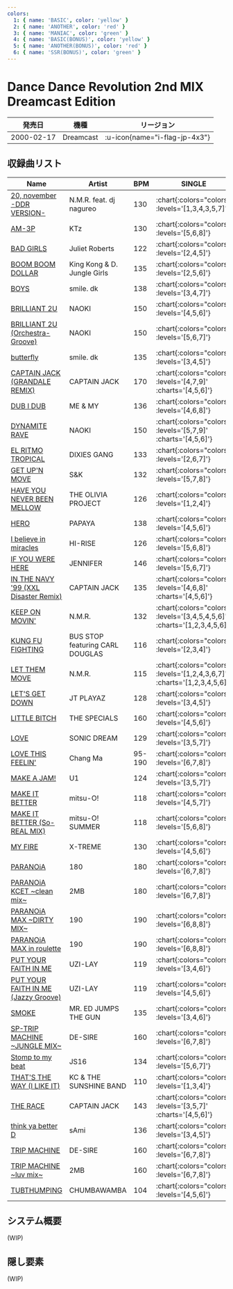 ```yaml
---
colors:
  1: { name: 'BASIC', color: 'yellow' }
  2: { name: 'ANOTHER', color: 'red' }
  3: { name: 'MANIAC', color: 'green' }
  4: { name: 'BASIC(BONUS)', color: 'yellow' }
  5: { name: 'ANOTHER(BONUS)', color: 'red' }
  6: { name: 'SSR(BONUS)', color: 'green' }
---
```


# Dance Dance Revolution 2nd MIX Dreamcast Edition

|発売日|機種|リージョン|
|------|----|---------|
|2000-02-17|Dreamcast| :u-icon{name="i-flag-jp-4x3"} |

## 収録曲リスト

|Name|Artist|BPM|SINGLE|DOUBLE|COUPLE|STEP BATTLE|
|----|------|---|------|------|------|-----------|
|[20, november -DDR VERSION-](/playstation-jp/2nd/20-november-ddr)|N.M.R. feat. dj nagureo|130| :chart{:colors="colors" :levels='[1,3,4,3,5,7]'} | :chart{:colors="colors" :levels='[2,4,3,5,7]' :charts='[1,2,4,5,6]'} | :chart{:colors="colors" :levels='[1,3,4]'} | :chart{:colors="colors" :levels='["?","?","?"]'} |
|[AM-3P](/playstation-jp/2nd/am-3p)|KTz|130| :chart{:colors="colors" :levels='[5,6,8]'} | :chart{:colors="colors" :levels='[5,6]'} | :chart{:colors="colors" :levels='[5,6,8]'} ||
|[BAD GIRLS](/playstation-jp/2nd/bad-girls)|Juliet Roberts|122| :chart{:colors="colors" :levels='[2,4,5]'} | :chart{:colors="colors" :levels='[3,4]'} | :chart{:colors="colors" :levels='[2,4,5]'} ||
|[BOOM BOOM DOLLAR](/playstation-jp/2nd/boom-boom-dollar)|King Kong & D. Jungle Girls|135| :chart{:colors="colors" :levels='[2,5,6]'} | :chart{:colors="colors" :levels='[3,5]'} | :chart{:colors="colors" :levels='[2,5,6]'} ||
|[BOYS](/playstation-jp/1st/boys-smiledk)|smile. dk|138| :chart{:colors="colors" :levels='[3,4,7]'} | :chart{:colors="colors" :levels='[4,5]'} | :chart{:colors="colors" :levels='[3,4,7]'} ||
|[BRILLIANT 2U](/playstation-jp/2nd/brilliant-2u)|NAOKI|150| :chart{:colors="colors" :levels='[4,5,6]'} | :chart{:colors="colors" :levels='[4,5]'} | :chart{:colors="colors" :levels='[4,5,6]'} ||
|[BRILLIANT 2U (Orchestra-Groove)](/playstation-jp/2nd/brilliant-2u-orchestra-groove)|NAOKI|150| :chart{:colors="colors" :levels='[5,6,7]'} | :chart{:colors="colors" :levels='[4,5]'} | :chart{:colors="colors" :levels='[5,6,7]'} ||
|[butterfly](/playstation-jp/1st/butterfly)|smile. dk|135| :chart{:colors="colors" :levels='[3,4,5]'} | :chart{:colors="colors" :levels='[4,5]'} | :chart{:colors="colors" :levels='[3,4,5]'} |
|[CAPTAIN JACK (GRANDALE REMIX)](/dreamcast-jp/2nd/captain-jack)|CAPTAIN JACK|170| :chart{:colors="colors" :levels='[4,7,9]' :charts='[4,5,6]'} | :chart{:colors="colors" :levels='[5,7,9]' :charts='[4,5,6]'} |||
|[DUB I DUB](/playstation-jp/2nd/dub-i-dub)|ME & MY|136| :chart{:colors="colors" :levels='[4,6,8]'} | :chart{:colors="colors" :levels='[5,7]'} | :chart{:colors="colors" :levels='[4,6,8]'} ||
|[DYNAMITE RAVE](/dreamcast-jp/2nd/dynamite-rave)|NAOKI|150| :chart{:colors="colors" :levels='[5,7,9]' :charts='[4,5,6]'} | :chart{:colors="colors" :levels='[5,6,8]' :charts='[4,5,6]'} |||
|[EL RITMO TROPICAL](/playstation-jp/2nd/el-ritmo-tropical)|DIXIES GANG|133| :chart{:colors="colors" :levels='[2,6,7]'} | :chart{:colors="colors" :levels='[4,5]'} | :chart{:colors="colors" :levels='[2,6,7]'} ||
|[GET UP'N MOVE](/playstation-jp/2nd/get-up-n-move)|S&K|132| :chart{:colors="colors" :levels='[5,7,8]'} | :chart{:colors="colors" :levels='[6,7]'} | :chart{:colors="colors" :levels='[5,7,8]'} ||
|[HAVE YOU NEVER BEEN MELLOW](/playstation-jp/1st/have-you-never-been-mellow)|THE OLIVIA PROJECT|126| :chart{:colors="colors" :levels='[1,2,4]'} | :chart{:colors="colors" :levels='[2,3]'} | :chart{:colors="colors" :levels='[1,2,4]'} |
|[HERO](/playstation-jp/2nd/hero)|PAPAYA|138| :chart{:colors="colors" :levels='[4,5,6]'} | :chart{:colors="colors" :levels='[5,6]'} | :chart{:colors="colors" :levels='[4,5,6]'} ||
|[I believe in miracles](/playstation-jp/1st/i-believe-in-miracles)|HI-RISE|126| :chart{:colors="colors" :levels='[5,6,8]'} | :chart{:colors="colors" :levels='[6,7]'} | :chart{:colors="colors" :levels='[5,6,8]'} ||
|[IF YOU WERE HERE](/playstation-jp/2nd/if-you-were-here)|JENNIFER|146| :chart{:colors="colors" :levels='[5,6,7]'} | :chart{:colors="colors" :levels='[6,7]'} | :chart{:colors="colors" :levels='[5,6,7]'} ||
|[IN THE NAVY '99 (XXL Disaster Remix)](/playstation-jp/2nd/in-the-navy)|CAPTAIN JACK|135| :chart{:colors="colors" :levels='[4,6,8]' :charts='[4,5,6]'} | :chart{:colors="colors" :levels='[4,5,8]' :charts='[4,5,6]'} |||
|[KEEP ON MOVIN'](/playstation-jp/2nd/keep-on-movin)|N.M.R.|132| :chart{:colors="colors" :levels='[3,4,5,4,5,6]' :charts='[1,2,3,4,5,6]'} | :chart{:colors="colors" :levels='[3,4,4,6,7]' :charts='[1,2,4,5,6]'} | :chart{:colors="colors" :levels='[3,4,5]'} | :chart{:colors="colors" :levels='["?","?","?"]'} |
|[KUNG FU FIGHTING](/playstation-jp/1st/kung-fu-fighting)|BUS STOP featuring CARL DOUGLAS|116| :chart{:colors="colors" :levels='[2,3,4]'} | :chart{:colors="colors" :levels='[3,4]'} | :chart{:colors="colors" :levels='[2,3,4]'} |
|[LET THEM MOVE](/playstation-jp/2nd/let-them-move)|N.M.R.|115| :chart{:colors="colors" :levels='[1,2,4,3,6,7]' :charts='[1,2,3,4,5,6]'} | :chart{:colors="colors" :levels='[2,3,3,6,7]' :charts='[1,2,4,5,6]'} | :chart{:colors="colors" :levels='[1,2,4]'} | :chart{:colors="colors" :levels='["?","?","?"]'} |
|[LET'S GET DOWN](/playstation-jp/1st/lets-get-down)|JT PLAYAZ|128| :chart{:colors="colors" :levels='[3,4,5]'} | :chart{:colors="colors" :levels='[4,5]'} | :chart{:colors="colors" :levels='[3,4,5]'} |
|[LITTLE BITCH](/playstation-jp/1st/little-bitch)|THE SPECIALS|160| :chart{:colors="colors" :levels='[4,5,6]'} | :chart{:colors="colors" :levels='[5,6]'} | :chart{:colors="colors" :levels='[4,5,6]'} |
|[LOVE](/playstation-jp/2nd/love)|SONIC DREAM|129| :chart{:colors="colors" :levels='[3,5,7]'} | :chart{:colors="colors" :levels='[3,5]'} | :chart{:colors="colors" :levels='[3,5,7]'} ||
|[LOVE THIS FEELIN'](/playstation-jp/2nd/love-this-feelin)|Chang Ma|95-190| :chart{:colors="colors" :levels='[6,7,8]'} | :chart{:colors="colors" :levels='[7,8]'} | :chart{:colors="colors" :levels='[6,7,8]'} ||
|[MAKE A JAM!](/playstation-jp/1st/make-a-jam)|U1|124| :chart{:colors="colors" :levels='[3,5,7]'} | :chart{:colors="colors" :levels='[4,5]'} | :chart{:colors="colors" :levels='[3,5,7]'} |
|[MAKE IT BETTER](/playstation-jp/1st/make-it-better)|mitsu-O!|118| :chart{:colors="colors" :levels='[4,5,7]'} | :chart{:colors="colors" :levels='[5,7]'} | :chart{:colors="colors" :levels='[4,5,7]'} |
|[MAKE IT BETTER (So-REAL MIX)](/playstation-jp/2nd/make-it-better-so-real)|mitsu-O! SUMMER|118| :chart{:colors="colors" :levels='[5,6,8]'} | :chart{:colors="colors" :levels='[5,7]'} | :chart{:colors="colors" :levels='[5,6,8]'} |
|[MY FIRE](/playstation-jp/1st/my-fire)|X-TREME|130| :chart{:colors="colors" :levels='[4,5,6]'} | :chart{:colors="colors" :levels='[4,5]'} | :chart{:colors="colors" :levels='[4,5,6]'} |
|[PARANOiA](/playstation-jp/1st/paranoia)|180|180| :chart{:colors="colors" :levels='[6,7,8]'} | :chart{:colors="colors" :levels='[7,8]'} | :chart{:colors="colors" :levels='[6,7,8]'} |
|[PARANOiA KCET \~clean mix\~](/playstation-jp/1st/paranoia-kcet)|2MB|180| :chart{:colors="colors" :levels='[6,7,8]'} | :chart{:colors="colors" :levels='[7,8]'} | :chart{:colors="colors" :levels='[6,7,8]'} |
|[PARANOiA MAX \~DIRTY MIX\~](/playstation-jp/1st/paranoia-max)|190|190| :chart{:colors="colors" :levels='[6,8,8]'} | :chart{:colors="colors" :levels='[7,8]'} | :chart{:colors="colors" :levels='[6,8,8]'} |
|[PARANOiA MAX in roulette](/playstation-jp/1st/paranoia-max)|190|190| :chart{:colors="colors" :levels='[6,8,8]'} | :chart{:colors="colors" :levels='[7,8]'} | :chart{:colors="colors" :levels='[6,8,8]'} |
|[PUT YOUR FAITH IN ME](/playstation-jp/2nd/put-your-faith-in-me)|UZI-LAY|119| :chart{:colors="colors" :levels='[3,4,6]'} | :chart{:colors="colors" :levels='[4,5]'} | :chart{:colors="colors" :levels='[3,4,6]'} ||
|[PUT YOUR FAITH IN ME (Jazzy Groove)](/playstation-jp/2nd/put-your-faith-in-me-jazzy-groove)|UZI-LAY|119| :chart{:colors="colors" :levels='[4,5,6]'} | :chart{:colors="colors" :levels='[5,6]'} | :chart{:colors="colors" :levels='[4,5,6]'} ||
|[SMOKE](/playstation-jp/2nd/smoke)|MR. ED JUMPS THE GUN|135| :chart{:colors="colors" :levels='[3,4,6]'} | :chart{:colors="colors" :levels='[4,5]'} | :chart{:colors="colors" :levels='[3,4,6]'} ||
|[SP-TRIP MACHINE \~JUNGLE MIX\~](/playstation-jp/2nd/sp-trip-machine)|DE-SIRE|160| :chart{:colors="colors" :levels='[6,7,8]'} | :chart{:colors="colors" :levels='[7,8]'} | :chart{:colors="colors" :levels='[6,7,8]'} ||
|[Stomp to my beat](/playstation-jp/2nd/stomp-to-my-beat)|JS16|134| :chart{:colors="colors" :levels='[5,6,7]'} | :chart{:colors="colors" :levels='[5,6]'} | :chart{:colors="colors" :levels='[5,6,7]'} ||
|[THAT'S THE WAY (I LIKE IT)](/playstation-jp/1st/thats-the-way)|KC & THE SUNSHINE BAND|110| :chart{:colors="colors" :levels='[1,3,4]'} | :chart{:colors="colors" :levels='[2,4]'} | :chart{:colors="colors" :levels='[1,3,4]'} |
|[THE RACE](/playstation-jp/2nd/the-race)|CAPTAIN JACK|143| :chart{:colors="colors" :levels='[3,5,7]' :charts='[4,5,6]'} | :chart{:colors="colors" :levels='[4,6,7]' :charts='[4,5,6]'} |||
|[think ya better D](/playstation-jp/2nd/think-ya-better-d)|sAmi|136| :chart{:colors="colors" :levels='[3,4,5]'} | :chart{:colors="colors" :levels='[3,4]'} | :chart{:colors="colors" :levels='[3,4,5]'} ||
|[TRIP MACHINE](/playstation-jp/1st/trip-machine)|DE-SIRE|160| :chart{:colors="colors" :levels='[6,7,8]'} | :chart{:colors="colors" :levels='[7,8]'} | :chart{:colors="colors" :levels='[6,7,8]'} |
|[TRIP MACHINE \~luv mix\~](/playstation-jp/2nd/trip-machine-luv)|2MB|160| :chart{:colors="colors" :levels='[6,7,8]'} | :chart{:colors="colors" :levels='[7,8]'} | :chart{:colors="colors" :levels='[6,7,8]'} ||
|[TUBTHUMPING](/playstation-jp/2nd/tubthumping)|CHUMBAWAMBA|104| :chart{:colors="colors" :levels='[4,5,6]'} | :chart{:colors="colors" :levels='[4,6]'} | :chart{:colors="colors" :levels='[4,5,6]'} ||

## システム概要

(WIP)

## 隠し要素

(WIP)
